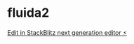 # fluida2

[Edit in StackBlitz next generation editor ⚡️](https://stackblitz.com/~/github.com/metalmetta/fluida2)